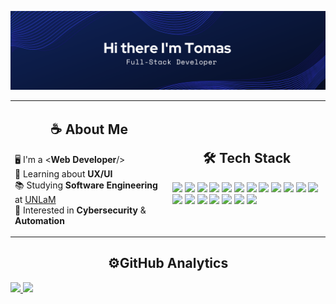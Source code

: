 ![banner](https://github.com/tomassale/tomassale/blob/main/public/img/banner/Banner.png?raw=true)

<table>
  <td width='50%'>
  <h2 align='center'>☕​ About Me</h2>

  🖥️ I'm a \<<strong>Web Developer</strong>/> <br/>
  🌱 Learning about <strong>UX/UI</strong>  <br/>
  📚 Studying <strong>Software Engineering</strong> at <a href='https://www.unlam.edu.ar/index.php'>UNLaM</a> <br/>
  🤔 Interested in <strong>Cybersecurity</strong> & <strong>Automation</strong>
  </td>
  <td>
  <h2 align='center'>🛠 Tech Stack</h2>

  <img src="https://img.shields.io/badge/-React-05122A?style=flat&logo=react"/>
  <img src="https://img.shields.io/badge/-Node-05122A?style=flat&logo=node.js"/>
  <img src="https://img.shields.io/badge/-Express-05122A?style=flat&logo=express"/>
  <img src="https://img.shields.io/badge/-MongoDb-05122A?style=flat&logo=mongodb"/>
  <img src="https://img.shields.io/badge/-MySql-05122A?style=flat&logo=mysql"/>
  <img src="https://img.shields.io/badge/-C-05122A?style=flat&logo=c&logoColor=5284FF"/>
  <img src="https://img.shields.io/badge/-JavaScript-05122A?style=flat&logo=javascript"/>
  <img src="https://img.shields.io/badge/-TypeScript-05122A?style=flat&logo=typescript"/>
  <img src="https://img.shields.io/badge/-Python-05122A?style=flat&logo=python"/>
  <img src="https://img.shields.io/badge/-JQuery-05122A?style=flat&logo=jquery"/>
  <img src="https://img.shields.io/badge/-Figma-05122A?style=flat&logo=figma"/>
  <img src="https://img.shields.io/badge/-Photoshop-05122A?style=flat&logo=adobe-photoshop"/>
  <img src="https://img.shields.io/badge/-HTML-05122A?style=flat&logo=HTML5"/>
  <img src="https://img.shields.io/badge/-CSS-05122A?style=flat&logo=CSS3"/>
  <img src="https://img.shields.io/badge/-Bootstrap-05122A?style=flat&logo=bootstrap"/>
  <img src="https://img.shields.io/badge/-Docker-05122A?style=flat&logo=docker"/>
  <img src="https://img.shields.io/badge/-Git-05122A?style=flat&logo=git"/>
  <img src="https://img.shields.io/badge/-Github-05122A?style=flat&logo=github"/>
  <img src="https://img.shields.io/badge/-VS%20Code-05122A?style=flat&logo=visual-studioz&logoColor=007ACC"/>

  </td>
</table>

<h2 align='center'>⚙️GitHub Analytics</h2>
<p>
  <a href="https://github.com/tomassale">
    <img height="180em" src="https://github-readme-stats-eight-theta.vercel.app/api?username=tomassale&show_icons=true&theme=algolia&include_all_commits=true&count_private=true"/>
    <img height="180em" src="https://github-readme-stats-eight-theta.vercel.app/api/top-langs/?username=tomassale&layout=compact&langs_count=8&theme=algolia"/>
  </a>
</p>